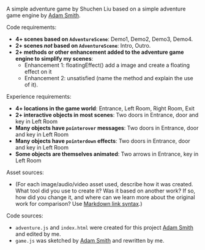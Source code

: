 A simple adventure game by Shuchen Liu based on a simple adventure game engine by [Adam Smith](https://github.com/rndmcnlly).

Code requirements:
- **4+ scenes based on `AdventureScene`**: Demo1, Demo2, Demo3, Demo4.
- **2+ scenes *not* based on `AdventureScene`**: Intro, Outro.
- **2+ methods or other enhancement added to the adventure game engine to simplify my scenes**:
    - Enhancement 1: floatingEffect() add a image and create a floating effect on it
    - Enhancement 2: unsatisfied (name the method and explain the use of it).

Experience requirements:
- **4+ locations in the game world**: Entrance, Left Room, Right Room, Exit
- **2+ interactive objects in most scenes**: Two doors in Entrance, door and key in Left Room
- **Many objects have `pointerover` messages**: Two doors in Entrance, door and key in Left Room
- **Many objects have `pointerdown` effects**: Two doors in Entrance, door and key in Left Room
- **Some objects are themselves animated**: Two arrows in Entrance, key in Left Room

Asset sources:
- (For each image/audio/video asset used, describe how it was created. What tool did you use to create it? Was it based on another work? If so, how did you change it, and where can we learn more about the original work for comparison? Use [Markdown link syntax](https://docs.github.com/en/get-started/writing-on-github/getting-started-with-writing-and-formatting-on-github/basic-writing-and-formatting-syntax#links).)

Code sources:
- `adventure.js` and `index.html` were created for this project [Adam Smith](https://github.com/rndmcnlly) and edited by me.
- `game.js` was sketched by [Adam Smith](https://github.com/rndmcnlly) and rewritten by me.